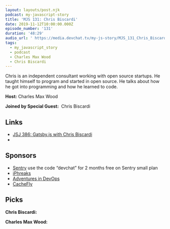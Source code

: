 ```yaml
---
layout: layouts/post.njk
podcast: my-javascript-story
title: 'MJS 131: Chris Biscardi'
date: 2019-11-12T10:00:00.000Z
episode_number: '131'
duration: '48:29'
audio_url: ' https://media.devchat.tv/my-js-story/MJS_131_Chris_Biscardi.mp3'
tags:
  - my_javascript_story
  - podcast
  - Charles Max Wood
  - Chris Biscardi
---
```

Chris is an independent consultant working with open source startups. He taught himself to program and started in open source. He talks about how he got into programming and how he learned to code. 

**Host:** Charles Max Wood

**Joined by Special Guest:**  Chris Biscardi

## Links

* [JSJ 386: Gatsby.js with Chris Biscardi](https://devchat.tv/js-jabber/jsj-386-gatsby-js-with-chris-biscardi/#viewport)
* 

## Sponsors

* [Sentry](https://sentry.io/) use the code “devchat” for 2 months free on Sentry small plan
* [iPhreaks](https://devchat.tv/iphreaks/)
* [Adventures in DevOps](https://devchat.tv/adventures-in-devops/)
* [CacheFly](https://www.cachefly.com/)

## Picks

**Chris Biscardi:**

**Charles Max Wood:**
